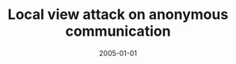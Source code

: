 ---
# Documentation: https://wowchemy.com/docs/managing-content/

title: Local view attack on anonymous communication
subtitle: ''
summary: ''
authors:
- Marcin Gogolewski
- Marek Klonowski
- Mirosław Kutyłowski
tags: []
categories: []
date: '2005-01-01'
lastmod: 2022-10-07T05:12:37Z
featured: false
draft: false

# Featured image
# To use, add an image named `featured.jpg/png` to your page's folder.
# Focal points: Smart, Center, TopLeft, Top, TopRight, Left, Right, BottomLeft, Bottom, BottomRight.
image:
  caption: ''
  focal_point: ''
  preview_only: false

# Projects (optional).
#   Associate this post with one or more of your projects.
#   Simply enter your project's folder or file name without extension.
#   E.g. `projects = ["internal-project"]` references `content/project/deep-learning/index.md`.
#   Otherwise, set `projects = []`.
projects: []
publishDate: '2022-10-07T05:12:36.371392Z'
publication_types:
- '2'
abstract: ''
publication: '*Lecture Notes in Computer Science*'
doi: 10.1007/11555827_27
---